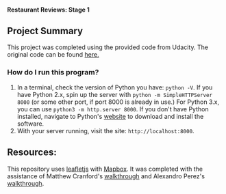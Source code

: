 #### Restaurant Reviews: Stage 1

## Project Summary

This project was completed using the provided code from Udacity. The original code can be found [here.](https://github.com/udacity/mws-restaurant-stage-1) 

### How do I run this program?

1. In a terminal, check the version of Python you have: `python -V`. If you have Python 2.x, spin up the server with `python -m SimpleHTTPServer 8000` (or some other port, if port 8000 is already in use.) For Python 3.x, you can use `python3 -m http.server 8000`. If you don't have Python installed, navigate to Python's [website](https://www.python.org/) to download and install the software.
2. With your server running, visit the site: `http://localhost:8000`.

## Resources:

This repository uses [leafletjs](https://leafletjs.com/) with [Mapbox](https://www.mapbox.com/). It was completed with the assistance of Matthew Cranford's [walkthrough](https://matthewcranford.com/restaurant-reviews-app-walkthrough-part-4-service-workers/) and Alexandro Perez's [walkthrough](https://alexandroperez.github.io/mws-walkthrough/?1.19.implementing-focus-and-skip-links).